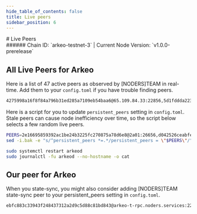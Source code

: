 ```yaml
---
hide_table_of_contents: false
title: Live peers
sidebar_position: 6
---
```


<div class="h1-with-icon icon-arkeo">
# Live Peers
</div>
###### Chain ID: `arkeo-testnet-3` | Current Node Version: `v1.0.0-prerelease`

## All Live Peers for Arkeo
Here is a list of 47 active peers as observed by [NODERS]TEAM in real-time. Add them to your `config.toml` if you have trouble finding peers.

```bash
4275998a16f8f84a796b31ed285a7109eb54baa6@65.109.84.33:22856,5d1fddda223d2a5a215a403f7d581b72e2839f06@152.53.125.167:25656,f59f0cc9c7eeb3009bfcfd6bcb981f54d6ac2a25@202.61.201.53:26756,9303492b25e253f1ae2b145c91c23893d7e74029@94.136.189.74:26656,42f150b90e872064cb9aaf9ce34f6fe1adf11b6b@89.58.19.231:26756,bc8e66ad56581343fe6cab27ae989d330f46f3f7@37.27.52.25:36656,4b86b88dc68371d733d91ca411dfe4fa03ccbd00@158.220.108.184:14056,1b920199be5b1d8f7e9fd8118f41c71b5dd4cf0a@195.3.223.78:55656,5136d217f34aeda8b020f8a7fbfe9cf0fb041194@94.76.223.124:26656,81bf9e7272961510e36213466e2f1df565a92e72@89.58.13.159:28656,b40de58ac548aeb41e37b39b0db4f339b303cd7f@88.99.137.138:21656,893a44b8501faa22fbe2f4d61c6586f231bd1638@65.109.28.177:33656,5a96cb060b9f2b951741e87faa4abc340c43b80a@65.109.92.163:4020,a83cee580c6803cc02ce19bd0ed8c7f3fa454861@65.109.57.180:26656,294948409ba34f3cddec95b63fc0e58eaef3bf7f@65.108.232.168:48656,ba5e69bf31c601e91be3b876b3db29eb406cbfd9@2a01:42656,91275d44f34cc826d7b3fda52e00ce3c5bbead99@5.83.152.172:26656,4daa32def4f99706f5e621250096be65af1ccdf3@2a01:22856,69f41cf2f8bc7a77f7861b23d4f45f8c9e6c2796@85.10.201.125:60856,e6b058d1d6be000d67b87e9d11cb0de1bba1e477@65.109.65.248:42656,1c232d83ec44fc51da622c324903a5b1c32f31c7@130.255.170.126:46656,6610af0d76fda15346ac89a60161971931e5c7f8@94.130.164.82:22856,57b1807f4f64c6ce75c44dbc330fd7f990e2d73a@154.26.159.159:26656,bf8b66267e3e1e7ac89c391658522e0a4f0dc161@5.161.70.240:14056,e3cc067e9d837d2a84ef171cdce1d6a83818d51f@15.204.96.26:36656,709ae59c5e9098aeacf333e1ccbaf2827e07fd8d@65.109.23.114:22856,1c88bcab0f6e4b3cdfa5f9c720209bed34ad6466@2a01:11656,1f8aa83298752a5a1aa714e78a1674b516e8bd8b@217.182.23.122:51256,8c2d799bcc4fbf44ef34bbd2631db5c3f4619e41@213.239.207.175:60656,0564aaa233c8741084b0c09805b8e0d251b61462@65.109.93.58:22856,2e16695859392ac1be24b3225fc270875a78d6e8@2a01:26656,0909dbada3305d135e4b86775a7c39b5578e5978@65.108.111.236:55926,2cab519022ff8f791b70be7310efefb0fce52f63@2001:26656,60a1b4f4fe0fc0dbd84e65999c24d56ec3f7d172@2a01:24656,331bc7f589281feb335725964e979ea31841a807@213.239.194.132:15756,d042526ceabfee753971c954287fc3cc1534c327@161.97.121.198:26656,0dc756d145cf5cff5668c36c98cc1667351198ba@2a01:22856,cc2d620edfb26ff51f2a8c5c660ac50518d2f565@149.50.116.91:55656,47cf665905f8b444d080ea1b2ae98e89a28e4bbf@135.181.59.175:55656,875ab84707649db31d7c39977fba355b22ec835f@185.16.39.125:28656,efc5593c0a39c14365fa8a1d6fa9366047ac21d7@62.169.17.140:55656,2c09e0c11d99eb189b5134dd85f035959acbdd26@158.220.108.120:14056,86a22aef01672e8f255bb06c945b44b2484097cf@2a01:14056,17579e6ebb4cd2702f8e73c2f6591c63aabeaf26@135.125.97.162:22856,4b7bf858df7d9db3ab33ae0fa0bf2c0e28384892@81.0.247.163:15756,fd1f96034775faa95ce716dc419a548e65a5ae56@65.108.206.118:36656,283d91286d464a84081cd947bc8b2adc82503963@158.220.108.166:14056
```

Here is a script for you to update `persistent_peers` setting in `config.toml`. Stale peers can cause node inefficiency over time, so the script below selects a few random live peers.

```bash
PEERS=2e16695859392ac1be24b3225fc270875a78d6e8@2a01:26656,d042526ceabfee753971c954287fc3cc1534c327@161.97.121.198:26656,bf8b66267e3e1e7ac89c391658522e0a4f0dc161@5.161.70.240:14056,bc8e66ad56581343fe6cab27ae989d330f46f3f7@37.27.52.25:36656,0564aaa233c8741084b0c09805b8e0d251b61462@65.109.93.58:22856
sed -i.bak -e "s/^persistent_peers *=.*/persistent_peers = \"$PEERS\"/" ~/.arkeo/config/config.toml

sudo systemctl restart arkeod
sudo journalctl -fu arkeod --no-hostname -o cat
```

## Our peer for Arkeo
When you state-sync, you might also consider adding [NODERS]TEAM state-sync peer to your persistent_peers setting in `config.toml`.

```bash
ebfc883c33943f248437312a2d9c5d88c81bd843@arkeo-t-rpc.noders.services:22856
```